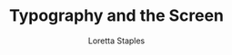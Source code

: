 ---
title: Typography and the Screen
author: Loretta Staples
link: "https://www.canopycanopycanopy.com/contents/on-the-letterform-of-the-age"
---